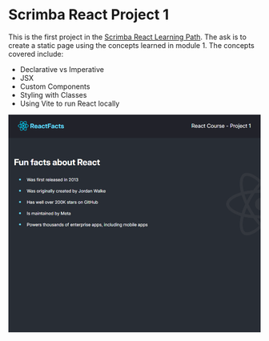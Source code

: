 # Scrimba React Project 1

This is the first project in the [Scrimba React Learning Path](https://scrimba.com/learn/learnreact). The ask is to create a static page using the concepts learned in module 1. The concepts covered include:

* Declarative vs Imperative
* JSX
* Custom Components
* Styling with Classes
* Using Vite to run React locally

![Creating a static page using React components.](./src/assets/project-output.png)